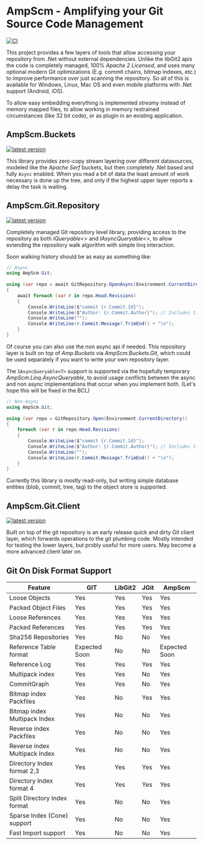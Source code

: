 # AmpScm - Amplifying your Git Source Code Management
[![CI](https://github.com/AmpScm/AmpScm/actions/workflows/msbuild.yml/badge.svg)](https://github.com/AmpScm/AmpScm/actions/workflows/msbuild.yml)

This project provides a few layers of tools that allow accessing your repository from .Net without external dependencies. Unlike the libGit2 apis the code is completely managed, 100% *Apache 2 Licensed*, and uses many optional modern Git optimizations (E.g. commit chains, bitmap indexes, etc.) to improve performance over just scanning the repository. So all of this is available for Windows, Linux, Mac OS and even mobile platforms with .Net support (Android, iOS).

To allow easy embedding everything is implemented *streamy* instead of  memory mapped files, to allow working in memory restrained circumstances (like 32 bit code), or as plugin in an existing application.

## AmpScm.Buckets
[![latest version](https://img.shields.io/nuget/v/AmpScm.Buckets)](https://www.nuget.org/packages/AmpScm.Buckets)

This library provides zero-copy stream layering over different datasources, modeled like the *Apache Serf* buckets, but then completely .Net based and fully `Async` enabled. When you read a bit of data the least amount of work necessary is done up the tree, and only if the highest upper layer reports a delay the task is waiting.

## AmpScm.Git.Repository
[![latest version](https://img.shields.io/nuget/v/AmpScm.Git.Repository)](https://www.nuget.org/packages/AmpScm.Git.Repository)

Completely managed Git repository level library, providing access to the repository as both *IQueryable<>* and *IAsyncQueryable<>*, to allow extending the repository walk algorithm with simple linq interaction.
  
Soon walking history should be as easy as something like:
  
```cs
// Async
using AmpScm.Git;
    
using (var repo = await GitRepository.OpenAsync(Environment.CurrentDirectory))
{
    await foreach (var r in repo.Head.Revisions)
    {
        Console.WriteLine($"commit {r.Commit.Id}");
        Console.WriteLine($"Author: {r.Commit.Author}"); // Includes timestamp
        Console.WriteLine("");
        Console.WriteLine(r.Commit.Message?.TrimEnd() + "\n");
    }
}
```

Of course you can also use the non async api if needed. This repository layer is built on top of *Amp.Buckets* via *AmpScm.Buckets.Git*, which could
be used separately if you want to write your own repository layer.

The `IAsyncQueryable<T>` support is supported via the hopefully temporary *AmpScm.Linq.AsyncQueryable*, to avoid usage conflicts between the async and non async implementations that occur when you implement both. (Let's hope this will be fixed in the BCL)
  
```cs
// Non-Async
using AmpScm.Git;
    
using (var repo = GitRepository.Open(Environment.CurrentDirectory))
{
    foreach (var r in repo.Head.Revisions)
    {
        Console.WriteLine($"commit {r.Commit.Id}");
        Console.WriteLine($"Author: {r.Commit.Author}"); // Includes timestamp
        Console.WriteLine("");
        Console.WriteLine(r.Commit.Message?.TrimEnd() + "\n");
    }
}
```
 
  
Currently this library is mostly read-only, but writing simple database entities (blob, commit, tree, tag) to the object store is supported.
  
## AmpScm.Git.Client
[![latest version](https://img.shields.io/nuget/v/AmpScm.Git.Client)](https://www.nuget.org/packages/AmpScm.Git.Client)
  
Built on top of the git repository is an early release quick and dirty Git client layer, which forwards operations to the git plumbing code. Mostly
intended for testing the lower layers, but probly useful for more users. May become a more advanced client later on.


## Git On Disk Format Support
|Feature                        | GIT           | LibGit2   | JGit    | AmpScm        |
| ----------------------------- | ------------- | --------- | ------- | ------------- |
| Loose Objects                 | Yes           | Yes       | Yes     | Yes           |
| Packed Object Files           | Yes           | Yes       | Yes     | Yes           |
| Loose References              | Yes           | Yes       | Yes     | Yes           |
| Packed References             | Yes           | Yes       | Yes     | Yes           |
| Sha256 Repositories           | Yes           | No        | No      | Yes           |
| Reference Table format        | Expected Soon | No        | No      | Expected Soon |
| Reference Log                 | Yes           | Yes       | Yes     | Yes           |
| Multipack index               | Yes           | Yes       | No      | Yes           |
| CommitGraph                   | Yes           | Yes       | No      | Yes           |
| Bitmap index Packfiles        | Yes           | No        | Yes     | Yes           |
| Bitmap index Multipack Index  | Yes           | No        | No      | Yes           |
| Reverse index Packfiles       | Yes           | No        | No      | Yes           |
| Reverse index Multipack Index | Yes           | No        | No      | Yes           |
| Directory Index format 2,3    | Yes           | Yes       | Yes     | Yes           |
| Directory Index format 4      | Yes           | Yes       | Yes     | Yes           |
| Split Directory Index format  | Yes           | No        | No      | Yes           |
| Sparse Index (Cone) support   | Yes           | No        | No      | Yes           |
| Fast Import support           | Yes           | No        | No      | Yes           |
